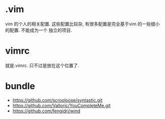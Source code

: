 .vim
====
vim 的个人的相关配置.
这些配置比较杂, 有很多配置是完全基于vim 的一些细小的配置. 不能成为一个
独立的项目.

vimrc
======
就是.vimrc. 只不过是放在这个位置了.

bundle
=====
* https://github.com/scrooloose/syntastic.git
* https://github.com/Valloric/YouCompleteMe.git
* https://github.com/fengidri/wind

